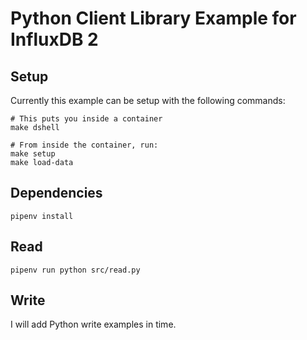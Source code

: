 # Python Client Library Example for InfluxDB 2

## Setup

Currently this example can be setup with the following commands:

```console
# This puts you inside a container
make dshell

# From inside the container, run:
make setup
make load-data
```

## Dependencies

```console
pipenv install
```

## Read

```console
pipenv run python src/read.py
```

## Write

I will add Python write examples in time.
